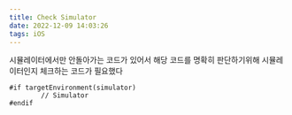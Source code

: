 ```yaml
---
title: Check Simulator
date: 2022-12-09 14:03:26
tags: iOS
---
```


시뮬레이터에서만 안돌아가는 코드가 있어서 해당 코드를 명확히 판단하기위해 시뮬레이터인지 체크하는 코드가 필요했다

```
#if targetEnvironment(simulator)
        // Simulator
#endif
```
